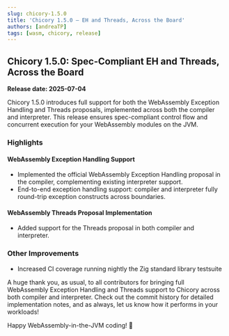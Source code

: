 ```yaml
---
slug: chicory-1.5.0
title: 'Chicory 1.5.0 – EH and Threads, Across the Board'
authors: [andreaTP]
tags: [wasm, chicory, release]
---
```


<!-- truncate -->

## Chicory **1.5.0**: Spec-Compliant EH and Threads, Across the Board

**Release date: 2025-07-04**

Chicory 1.5.0 introduces full support for both the WebAssembly Exception Handling and Threads proposals, implemented across both the compiler and interpreter. This release ensures spec-compliant control flow and concurrent execution for your WebAssembly modules on the JVM.

### Highlights

#### WebAssembly Exception Handling Support

* Implemented the official WebAssembly Exception Handling proposal in the compiler, complementing existing interpreter support.
* End-to-end exception handling support: compiler and interpreter fully round-trip exception constructs across boundaries.

#### WebAssembly Threads Proposal Implementation

* Added support for the Threads proposal in both compiler and interpreter.

### Other Improvements

* Increased CI coverage running nightly the Zig standard library testsuite

A huge thank you, as usual, to all contributors for bringing full WebAssembly Exception Handling and Threads support to Chicory across both compiler and interpreter. Check out the commit history for detailed implementation notes, and as always, let us know how it performs in your workloads!

Happy WebAssembly-in-the-JVM coding! 🚀
